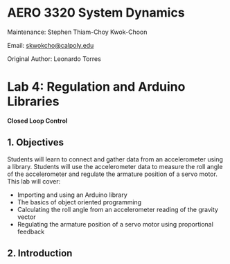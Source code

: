 # AERO 3320 System Dynamics
Maintenance: Stephen Thiam-Choy Kwok-Choon

Email: skwokcho@calpoly.edu

Original Author: Leonardo Torres

# Lab 4: Regulation and Arduino Libraries

**Closed Loop Control**

## 1. Objectives

Students will learn to connect and gather data from an accelerometer using a library. Students will use the accelerometer data to measure the roll angle of the accelerometer and regulate the armature position of a servo motor. This lab will cover:

- Importing and using an Arduino library
- The basics of object oriented programming
- Calculating the roll angle from an accelerometer reading of the gravity vector
- Regulating the armature position of a servo motor using proportional feedback

## 2. Introduction

